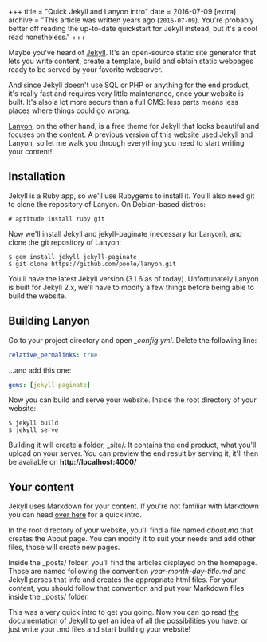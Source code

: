 +++
title = "Quick Jekyll and Lanyon intro"
date = 2016-07-09
[extra]
archive = "This article was written years ago (`2016-07-09`). You're probably better off reading the up-to-date quickstart for Jekyll instead, but it's a cool read nonetheless."
+++

Maybe you've heard of [Jekyll](http://jekyllrb.com/). It's an open-source static site generator that lets you write content, create a template, build and obtain static webpages ready to be served by your favorite webserver.

And since Jekyll doesn't use SQL or PHP or anything for the end product, it's really fast and requires very little maintenance, once your website is built. It's also a lot more secure than a full CMS: less parts means less places where things could go wrong.

[Lanyon](http://lanyon.getpoole.com/), on the other hand, is a free theme for Jekyll that looks beautiful and focuses on the content. A previous version of this website used Jekyll and Lanyon, so let me walk you through everything you need to start writing your content!

## Installation

Jekyll is a Ruby app, so we'll use Rubygems to install it. You'll also need git to clone the repository of Lanyon. On Debian-based distros:

```
# aptitude install ruby git
```

Now we'll install Jekyll and jekyll-paginate (necessary for Lanyon), and clone the git repository of Lanyon:

```
$ gem install jekyll jekyll-paginate  
$ git clone https://github.com/poole/lanyon.git  
```

You'll have the latest Jekyll version (3.1.6 as of today). Unfortunately Lanyon is built for Jekyll 2.x, we'll have to modify a few things before being able to build the website.

## Building Lanyon

Go to your project directory and open *\_config.yml*. Delete the following line:

```yaml
relative_permalinks: true
```

...and add this one:

```yaml
gems: [jekyll-paginate]
```

Now you can build and serve your website. Inside the root directory of your website: 

```
$ jekyll build
$ jekyll serve
```

Building it will create a folder, \_site/. It contains the end product, what you'll upload on your server. You can preview the end result by serving it, it'll then be available on **http://localhost:4000/**

## Your content

Jekyll uses Markdown for your content. If you're not familiar with Markdown you can head [over here](http://www.markdowntutorial.com/) for a quick intro.

In the root directory of your website, you'll find a file named *about.md* that creates the About page. You can modify it to suit your needs and add other files, those will create new pages.

Inside the \_posts/ folder, you'll find the articles displayed on the homepage. Those are named following the convention *year-month-day-title.md* and Jekyll parses that info and creates the appropriate html files. For your content, you should follow that convention and put your Markdown files inside the \_posts/ folder.

This was a very quick intro to get you going. Now you can go read [the documentation](http://jekyllrb.com/docs/home/) of Jekyll to get an idea of all the possibilities you have, or just write your .md files and start building your website!
